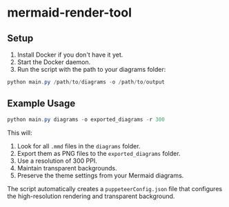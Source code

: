 # mermaid-render-tool

## Setup

1. Install Docker if you don't have it yet.
2. Start the Docker daemon.
3. Run the script with the path to your diagrams folder:

```PowerShell
python main.py /path/to/diagrams -o /path/to/output
```

## Example Usage

```PowerShell
python main.py diagrams -o exported_diagrams -r 300
```

This will:

1. Look for all `.mmd` files in the `diagrams` folder.
2. Export them as PNG files to the `exported_diagrams` folder.
3. Use a resolution of 300 PPI.
4. Maintain transparent backgrounds.
5. Preserve the theme settings from your Mermaid diagrams.

The script automatically creates a `puppeteerConfig.json` file that configures the high-resolution rendering and transparent background.